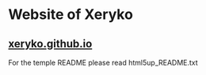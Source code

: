 **Website of Xeryko**
=====================

[xeryko.github.io](http://xeryko.github.io/)
------------------------

For the temple README please read html5up_README.txt
